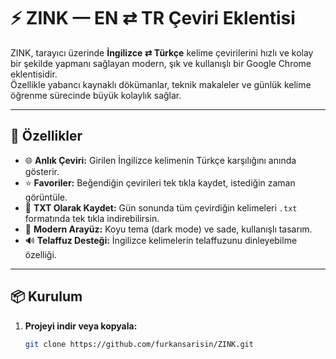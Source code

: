 # ⚡ ZINK — EN ⇄ TR Çeviri Eklentisi

ZINK, tarayıcı üzerinde **İngilizce ⇄ Türkçe** kelime çevirilerini hızlı ve kolay bir şekilde yapmanı sağlayan modern, şık ve kullanışlı bir Google Chrome eklentisidir.  
Özellikle yabancı kaynaklı dökümanlar, teknik makaleler ve günlük kelime öğrenme sürecinde büyük kolaylık sağlar.  

---

## 🚀 Özellikler

- 🌐 **Anlık Çeviri:** Girilen İngilizce kelimenin Türkçe karşılığını anında gösterir.  
- ⭐ **Favoriler:** Beğendiğin çevirileri tek tıkla kaydet, istediğin zaman görüntüle.  
- 💾 **TXT Olarak Kaydet:** Gün sonunda tüm çevirdiğin kelimeleri `.txt` formatında tek tıkla indirebilirsin.  
- 🎨 **Modern Arayüz:** Koyu tema (dark mode) ve sade, kullanışlı tasarım.  
- 🔊 **Telaffuz Desteği:** İngilizce kelimelerin telaffuzunu dinleyebilme özelliği.  

---

## 📦 Kurulum

1. **Projeyi indir veya kopyala:**  
   ```bash
   git clone https://github.com/furkansarisin/ZINK.git
